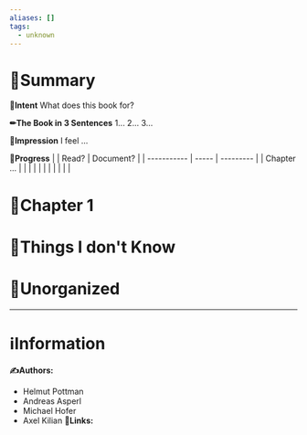 ```yaml
---
aliases: []
tags:
  - unknown
---
```


# 📝Summary
**🎯Intent**
What does this book for?

**✏The Book in 3 Sentences**
1...
2...
3...

**🧠Impression**
I feel ...

**🏁Progress**
|             | Read? | Document? |
| ----------- | ----- | --------- |
| Chapter ... |       |           |
|             |       |           |
|             |       |           |


# 📖Chapter 1


# 💭Things I don't Know


# 🍂Unorganized


___
# ℹInformation
**✍Authors:**
- Helmut Pottman
- Andreas Asperl
- Michael Hofer
- Axel Kilian
**🔗Links:**